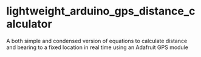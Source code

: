 # lightweight_arduino_gps_distance_calculator
A both simple and condensed version of equations to calculate distance and bearing to a fixed location in real time using an Adafruit GPS module
